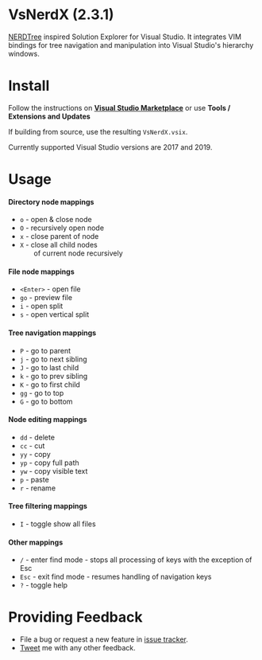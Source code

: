 # VsNerdX (2.3.1)
[NERDTree](https://github.com/scrooloose/nerdtree) inspired Solution Explorer for Visual Studio. It integrates VIM bindings for tree navigation and manipulation into Visual Studio's hierarchy windows.

# Install
Follow the instructions on **[Visual Studio Marketplace](https://marketplace.visualstudio.com/items?itemName=mstevius.vs-nerdx-solution-explorer)** or use **Tools / Extensions and Updates**

If building from source, use the resulting `VsNerdX.vsix`.

Currently supported Visual Studio versions are 2017 and 2019.

# Usage
#### Directory node mappings
* `o` - open & close node
* `O` - recursively open node
* `x` - close parent of node
* `X` - close all child nodes  
&nbsp;&nbsp;&nbsp;&nbsp;&nbsp;&nbsp;&nbsp;of current node recursively

#### File node mappings
* `<Enter>` - open file
* `go` - preview file
* `i` - open split
* `s` - open vertical split

#### Tree navigation mappings
* `P` - go to parent
* `j` - go to next sibling
* `J` - go to last child
* `k` - go to prev sibling
* `K` - go to first child
* `gg` - go to top
* `G` - go to bottom

#### Node editing mappings
* `dd` - delete 
* `cc` - cut 
* `yy` - copy 
* `yp` - copy full path
* `yw` - copy visible text
* `p` - paste 
* `r` - rename

#### Tree filtering mappings
* `I` - toggle show all files 

#### Other mappings
* `/` - enter find mode - stops all processing of keys with the exception of Esc
* `Esc` - exit find mode - resumes handling of navigation keys
* `?` - toggle help

# Providing Feedback
* File a bug or request a new feature in [issue tracker](https://github.com/mstevius/vs-nerdx/issues).
* [Tweet](https://twitter.com/stevium) me  with any other feedback.
